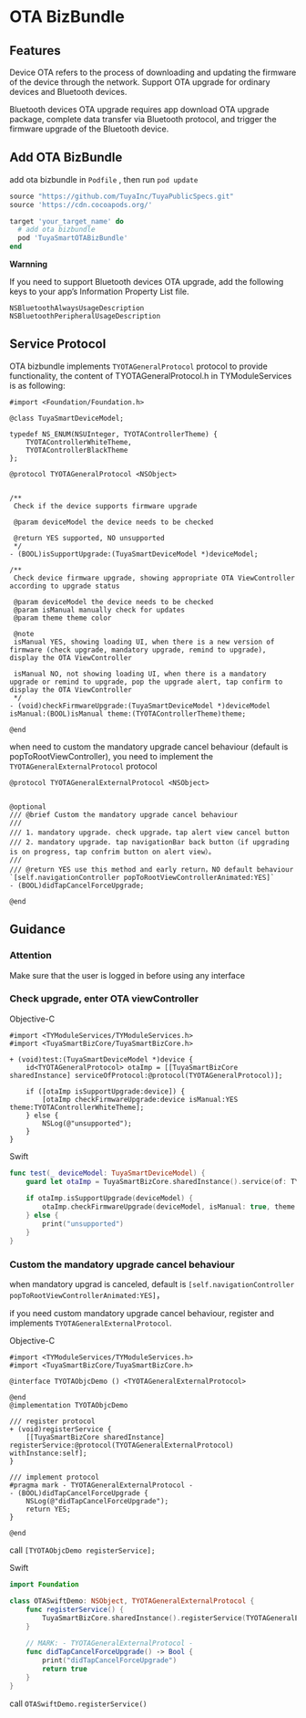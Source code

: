 # OTA BizBundle

## Features
Device OTA refers to the process of downloading and updating the firmware of the device through the network. Support OTA upgrade for ordinary devices and Bluetooth devices.

Bluetooth devices OTA upgrade requires app download OTA upgrade package, complete data transfer via Bluetooth protocol, and trigger the firmware upgrade of the Bluetooth device.


## Add OTA BizBundle
add ota bizbundle in `Podfile` , then run `pod update`

```ruby
source "https://github.com/TuyaInc/TuyaPublicSpecs.git"
source 'https://cdn.cocoapods.org/'

target 'your_target_name' do
  # add ota bizbundle
  pod 'TuyaSmartOTABizBundle'
end
```

**Warnning**

If you need to support Bluetooth devices OTA upgrade, add the following keys to your app’s Information Property List file.

```
NSBluetoothAlwaysUsageDescription
NSBluetoothPeripheralUsageDescription
```

## Service Protocol
OTA bizbundle implements `TYOTAGeneralProtocol` protocol to provide functionality, the content of TYOTAGeneralProtocol.h in TYModuleServices is as following:

```objc
#import <Foundation/Foundation.h>

@class TuyaSmartDeviceModel;

typedef NS_ENUM(NSUInteger, TYOTAControllerTheme) {
    TYOTAControllerWhiteTheme,
    TYOTAControllerBlackTheme
};

@protocol TYOTAGeneralProtocol <NSObject>


/**
 Check if the device supports firmware upgrade
 
 @param deviceModel the device needs to be checked
 
 @return YES supported, NO unsupported
 */
- (BOOL)isSupportUpgrade:(TuyaSmartDeviceModel *)deviceModel;

/**
 Check device firmware upgrade, showing appropriate OTA ViewController according to upgrade status
 
 @param deviceModel the device needs to be checked
 @param isManual manually check for updates
 @param theme theme color
 
 @note
 isManual YES, showing loading UI, when there is a new version of firmware (check upgrade, mandatory upgrade, remind to upgrade), display the OTA ViewController
 
 isManual NO, not showing loading UI, when there is a mandatory upgrade or remind to upgrade, pop the upgrade alert, tap confirm to display the OTA ViewController
 */
- (void)checkFirmwareUpgrade:(TuyaSmartDeviceModel *)deviceModel isManual:(BOOL)isManual theme:(TYOTAControllerTheme)theme;

@end

```

when need to custom the mandatory upgrade cancel behaviour (default is popToRootViewController), you need to implement the `TYOTAGeneralExternalProtocol` protocol

```objc
@protocol TYOTAGeneralExternalProtocol <NSObject>


@optional
/// @brief Custom the mandatory upgrade cancel behaviour
///
/// 1. mandatory upgrade. check upgrade，tap alert view cancel button
/// 2. mandatory upgrade. tap navigationBar back button（if upgrading is on progress, tap confrim button on alert view）。
///
/// @return YES use this method and early return，NO default behaviour `[self.navigationController popToRootViewControllerAnimated:YES]`
- (BOOL)didTapCancelForceUpgrade;

@end
```

## Guidance

### Attention
Make sure that the user is logged in before using any interface

### Check upgrade, enter OTA viewController

Objective-C

```objc
#import <TYModuleServices/TYModuleServices.h>
#import <TuyaSmartBizCore/TuyaSmartBizCore.h>

+ (void)test:(TuyaSmartDeviceModel *)device {
    id<TYOTAGeneralProtocol> otaImp = [[TuyaSmartBizCore sharedInstance] serviceOfProtocol:@protocol(TYOTAGeneralProtocol)];
    
    if ([otaImp isSupportUpgrade:device]) {
        [otaImp checkFirmwareUpgrade:device isManual:YES theme:TYOTAControllerWhiteTheme];
    } else {
        NSLog(@"unsupported");
    }
}
```

Swift

```swift
func test(_ deviceModel: TuyaSmartDeviceModel) {
	guard let otaImp = TuyaSmartBizCore.sharedInstance().service(of: TYOTAGeneralProtocol.self) as? TYOTAGeneralProtocol else { return }
	
	if otaImp.isSupportUpgrade(deviceModel) {
		otaImp.checkFirmwareUpgrade(deviceModel, isManual: true, theme: .whiteTheme)
	} else {
		print("unsupported")
	}
}
```

### Custom the mandatory upgrade cancel behaviour
when mandatory upgrad is canceled, default is `[self.navigationController popToRootViewControllerAnimated:YES]`，

if you need custom mandatory upgrade cancel behaviour, register and implements `TYOTAGeneralExternalProtocol`.

Objective-C

```objc
#import <TYModuleServices/TYModuleServices.h>
#import <TuyaSmartBizCore/TuyaSmartBizCore.h>

@interface TYOTAObjcDemo () <TYOTAGeneralExternalProtocol>

@end
@implementation TYOTAObjcDemo

/// register protocol
+ (void)registerService {
    [[TuyaSmartBizCore sharedInstance] registerService:@protocol(TYOTAGeneralExternalProtocol) withInstance:self];
}

/// implement protocol
#pragma mark - TYOTAGeneralExternalProtocol -
- (BOOL)didTapCancelForceUpgrade {
    NSLog(@"didTapCancelForceUpgrade");
    return YES;
}

@end

```

call  `[TYOTAObjcDemo registerService];`

Swift
```swift
import Foundation

class OTASwiftDemo: NSObject, TYOTAGeneralExternalProtocol {
    func registerService() {
        TuyaSmartBizCore.sharedInstance().registerService(TYOTAGeneralExternalProtocol.self, withInstance: self)
    }
    
    // MARK: - TYOTAGeneralExternalProtocol -
    func didTapCancelForceUpgrade() -> Bool {
        print("didTapCancelForceUpgrade")
        return true
    }
}
```

call  `OTASwiftDemo.registerService()`

